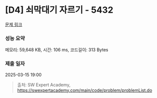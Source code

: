 # [D4] 쇠막대기 자르기 - 5432 

[문제 링크](https://swexpertacademy.com/main/code/problem/problemDetail.do?contestProbId=AWVl47b6DGMDFAXm) 

### 성능 요약

메모리: 59,648 KB, 시간: 106 ms, 코드길이: 313 Bytes

### 제출 일자

2025-03-15 19:00



> 출처: SW Expert Academy, https://swexpertacademy.com/main/code/problem/problemList.do